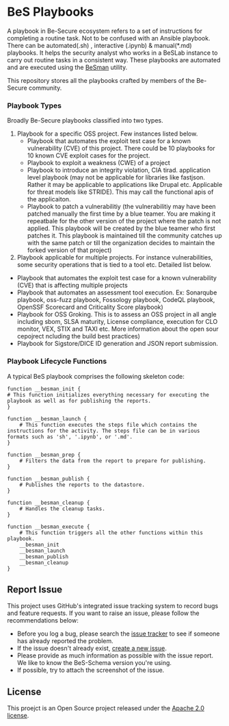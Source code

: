 # BeS Playbooks

A playbook in Be-Secure ecosystem refers to a set of instructions for completing a routine task. Not to be confused with an Ansible playbook. There can be  automated(.sh) , interactive (.ipynb) & manual(*.md) playbooks. It helps the security analyst who works in a BeSLab instance to carry out routine tasks in a consistent way. These playbooks are automated and are executed using the [BeSman](https://github.com/Be-Secure/BeSman) utility.

This repository stores all the playbooks crafted by members of the Be-Secure community.

### Playbook Types
Broadly Be-Secure playbooks classified into two types.

1. Playbook for a specific OSS project. Few instances listed below.
	- Playbook that automates the exploit test case for a known vulnerability (CVE) of this project. There could be 10 playbooks for 10 known CVE exploit cases for the project.
	- Playbook to exploit a weakness (CWE) of a project
	- Playbook to introduce an integrity violation, CIA tirad. application level playbook (may not be applicable for libraries
	like fastjson. Rather it may be applicable to applications like Drupal etc. Applicable for threat models
	like STRIDE). This may call the functional apis of the applicaiton.
	- Playbook to patch a vulnerabilitiy (the vulnerabilitiy may have been patched manually the first time by a blue teamer. You are making it repeatbale for the other version of the project where the patch is not applied. 
	This playbook will be created by the blue teamer who first patches it. This playbook is maintained till the community catches up with the same patch or till the organization decides to maintain the forked version of that project)
2. Playbook applicable for multiple projects. For instance vulnerabilities, some security operations that is tied to a tool etc. Detailed list below.
  - Playbook that automates the exploit test case for a known vulnerability (CVE) that is affecting multiple projects
  - Playbook that automates an assessment tool execution. Ex: Sonarqube playbook, oss-fuzz playbook, Fossology playbook, CodeQL playbook, OpenSSF Scorecard and Criticality Score playbook)
  - Playbook for OSS Groking. This is to assess an OSS project in all angle including sbom, SLSA maturity, License compliance, execution for CLO monitor, VEX, STIX and TAXI etc. More information about the open sour cepojrect ncluding the build best practices)
  - Playbook for Sigstore/DICE ID generation and JSON report submission.


### Playbook Lifecycle Functions
A typical BeS playbook comprises the following skeleton code:

    function __besman_init {
    # This function initializes everything necessary for executing the playbook as well as for publishing the reports.
    }
    
    function __besman_launch {
        # This function executes the steps file which contains the instructions for the activity. The steps file can be in various formats such as 'sh', '.ipynb', or '.md'.
    }
    
    function __besman_prep {
        # Filters the data from the report to prepare for publishing.
    }
    
    function __besman_publish {
        # Publishes the reports to the datastore.
    }
    
    function __besman_cleanup {
        # Handles the cleanup tasks.
    }
    
    function __besman_execute {
        # This function triggers all the other functions within this playbook.
        __besman_init
        __besman_launch
        __besman_publish
        __besman_cleanup
    }

## Report Issue
This project uses GitHub's integrated issue tracking system to record bugs and feature requests. If you want to raise an issue, please follow the recommendations below:

* Before you log a bug, please search the [issue tracker](https://github.com/Be-Secure/besecure-playbooks-store/issues) to see if someone has already reported the problem.
* If the issue doesn't already exist, [create a new issue](https://github.com/Be-Secure/besecure-playbooks-store/issues/new/choose).
* Please provide as much information as possible with the issue report.
We like to know the BeS-Schema version you're using.
* If possible, try to attach the screenshot of the issue.

## License
This proejct is an Open Source project released under the [Apache 2.0 license](https://www.apache.org/licenses/LICENSE-2.0.html).